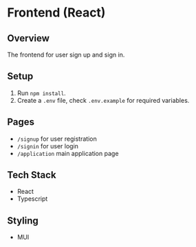 # Frontend (React)

## Overview

The frontend for user sign up and sign in.

## Setup

1. Run `npm install`.
2. Create a `.env` file, check `.env.example` for required variables.

## Pages

- `/signup` for user registration
- `/signin` for user login
- `/application` main application page

## Tech Stack

- React
- Typescript

## Styling

- MUI
